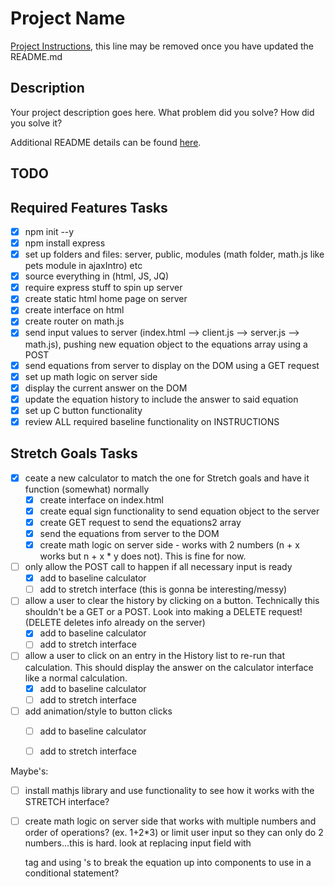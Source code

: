 # Project Name

[Project Instructions](./INSTRUCTIONS.md), this line may be removed once you have updated the README.md

## Description

Your project description goes here. What problem did you solve? How did you solve it?

Additional README details can be found [here](https://github.com/PrimeAcademy/readme-template/blob/master/README.md).

## TODO

Required Features Tasks
---
- [x] npm init --y
- [x] npm install express
- [x] set up folders and files: server, public, modules (math folder, math.js like pets module in ajaxIntro) etc
- [x] source everything in (html, JS, JQ)
- [x] require express stuff to spin up server
- [x] create static html home page on server
- [x] create interface on html
- [x] create router on math.js
- [x] send input values to server (index.html --> client.js --> server.js --> math.js), pushing new equation object to the equations array using a POST
- [x] send equations from server to display on the DOM using a GET request
- [x] set up math logic on server side
- [x] display the current answer on the DOM
- [x] update the equation history to include the answer to said equation
- [x] set up C button functionality
- [x] review ALL required baseline functionality on INSTRUCTIONS

Stretch Goals Tasks
---
- [x] ceate a new calculator to match the one for Stretch goals and have it function (somewhat) normally
  - [x] create interface on index.html
  - [x] create equal sign functionality to send equation object to the server
  - [x] create GET request to send the equations2 array
  - [x] send the equations from server to the DOM
  - [x] create math logic on server side - works with 2 numbers (n + x works but n + x * y does not). This is fine for now.
- [ ] only allow the POST call to happen if all necessary input is ready
  - [x] add to baseline calculator
  - [ ] add to stretch interface (this is gonna be interesting/messy)
- [ ] allow a user to clear the history by clicking on a button. Technically this shouldn't be a GET or a POST. Look into making a DELETE request! (DELETE deletes info already on the server)
  - [x] add to baseline calculator
  - [ ] add to stretch interface
- [ ] allow a user to click on an entry in the History list to re-run that calculation. This should display the answer on the calculator interface like a normal calculation.
  - [x] add to baseline calculator
  - [ ] add to stretch interface
- [ ] add animation/style to button clicks
  - [ ] add to baseline calculator
  - [ ] add to stretch interface



Maybe's:
- [ ] install mathjs library and use functionality to see how it works with the STRETCH interface?
- [ ] create math logic on server side that works with multiple numbers and order of operations? (ex. 1+2*3) or limit user input so they can only do 2 numbers...this is hard. look at replacing input field with <p> tag and using <span>'s to break the equation up into components to use in a conditional statement?
 


